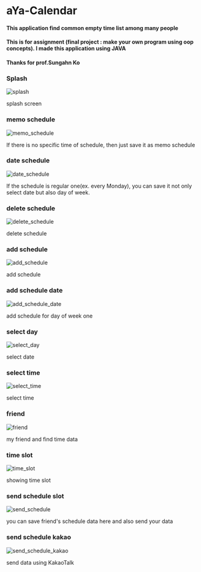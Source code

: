 # aYa-Calendar
#### This application find common empty time list among many people
#### This is for assignment (final project : make your own program using oop concepts). I made this application using JAVA
#### Thanks for prof.Sungahn Ko


### Splash

![splash](./screenshot/splash.jpg)

splash screen

### memo schedule

![memo_schedule](./screenshot/memo_schedule.jpg)

If there is no specific time of schedule, then just save it as memo schedule

### date schedule

![date_schedule](./screenshot/date_schedule.jpg)

If the schedule is regular one(ex. every Monday), you can save it not only select date but also day of week.

### delete schedule

![delete_schedule](./screenshot/delete_schedule.jpg)

delete schedule

### add schedule

![add_schedule](./screenshot/add_schedule.jpg)

add schedule

### add schedule date

![add_schedule_date](./screenshot/add_schedule_date.jpg)

add schedule for day of week one

### select day

![select_day](./screenshot/select_day.jpg)

select date

### select time

![select_time](./screenshot/select_time.jpg)

select time

### friend

![friend](./screenshot/friend.jpg)

my friend and find time data

### time slot

![time_slot](./screenshot/time_slot.jpg)

showing time slot

### send schedule slot

![send_schedule](./screenshot/send_schedule.jpg)

you can save friend's schedule data here and also send your data

### send schedule kakao

![send_schedule_kakao](./screenshot/send_schedule_kakao.jpg)

send data using KakaoTalk


